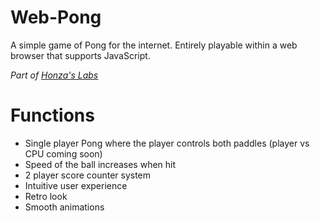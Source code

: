 # Web-Pong
<p>A simple game of Pong for the internet. Entirely playable within a web browser that supports JavaScript.</p>

<p><i>Part of <a href="https://hz-labs.web.app/">Honza's Labs</a></i></p>

# Functions
* Single player Pong where the player controls both paddles (player vs CPU coming soon)
* Speed of the ball increases when hit
* 2 player score counter system
* Intuitive user experience
* Retro look
* Smooth animations